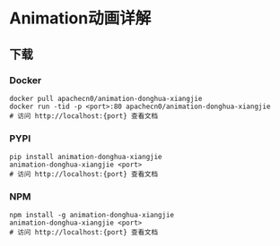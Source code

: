 # Animation动画详解

## 下载

### Docker

```
docker pull apachecn0/animation-donghua-xiangjie
docker run -tid -p <port>:80 apachecn0/animation-donghua-xiangjie
# 访问 http://localhost:{port} 查看文档
```

### PYPI

```
pip install animation-donghua-xiangjie
animation-donghua-xiangjie <port>
# 访问 http://localhost:{port} 查看文档
```

### NPM

```
npm install -g animation-donghua-xiangjie
animation-donghua-xiangjie <port>
# 访问 http://localhost:{port} 查看文档
```